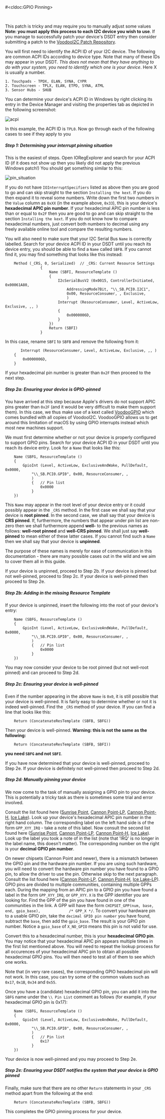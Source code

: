 #<cldoc:GPIO Pinning>

&#8291;

This patch is tricky and may require you to manually adjust some values **Note: you must apply this process to each I2C device you wish to use**. If you manage to successfully patch your device's DSDT entry then consider submitting a patch to the [VoodooI2C Patch Repository](https://github.com/alexandred/VoodooI2C-Patches).

You will first need to identify the ACPI ID of your I2C device. The following are common ACPI IDs according to device type. Note that many of these IDs may appear in your DSDT. *This does not mean that they have anything to do with your system, you need to identify which one is your device*. Here X is usually a number.

	1. Touchpads - TPDX, ELAN, SYNA, CYPR
	2. Touchscreen - TPLX, ELAN, ETPD, SYNA, ATML
	3. Sensor Hubs - SHUB

You can determine your device's ACPI ID in Windows by right clicking its entry in the Device Manager and visiting the properties tab as depicted in the following screenshot:

![acpi](images/i2c_device_acpi_id.png "ACPI ID")


In this example, the ACPI ID is `TPL0`. Now go through each of the following cases to see if they apply to you

##### Step 1: Determining your interrupt pinning situation

This is the easiest of steps. Open IORegExplorer and search for your ACPI ID (if it does not show up then you likely did not apply the previous Windows patch!) You should get something similar to this:

![pin_situation](images/ioreg_pin_situation.png "Pin Situation")

If you do not have `IOInterruptSpecifiers` listed as above then you are good to go and can skip straight to the section `Installing the kext`. If you do then expand it to reveal some numbers. Write down the first two numbers in the `Value` column as `0xXX` (in the example above, `0x33`), this is your device's **hexadecimal APIC pin number**. If your hexadecimal APIC pin number is less than or equal to `0x2F` then you are good to go and can skip straight to the section `Installing the kext`. If you do not know how to compare hexadecimal numbers, just convert both numbers to decimal using any freely available online tool and compare the resulting numbers.

You will also need to make sure that your I2C Serial Bus `Name` is correctly labelled. Search for your device ACPI ID in your DSDT until you reach its device entry, you should be able to find a `Name` called `SBFB`. If you cannot find it, you may find something that looks like this instead:

```
    Method (_CRS, 0, Serialized)  // _CRS: Current Resource Settings
                {
                    Name (SBFI, ResourceTemplate ()
                    {
                        I2cSerialBusV2 (0x0015, ControllerInitiated, 0x00061A80,
                            AddressingMode7Bit, "\\_SB.PCI0.I2C1",
                            0x00, ResourceConsumer, , Exclusive,
                            )
                        Interrupt (ResourceConsumer, Level, ActiveLow, Exclusive, ,, )
                        {
                            0x0000006D,
                        }
                    })
                    Return (SBFI)
                }
```

In this case, rename `SBFI` to `SBFB` and remove the following from it:

```
       Interrupt (ResourceConsumer, Level, ActiveLow, Exclusive, ,, )
    {
        0x0000006D,
    } 
```

If your hexadecimal pin number is greater than `0x2F` then proceed to the next step.

##### Step 2a: Ensuring your device is GPIO-pinned

You have arrived at this step because Apple's drivers do not support APIC pins greater than `0x2F` (and it would be very difficult to make them support them). In this case, we thus make use of a kext called [VoodooGPIO](https://github.com/coolstar/VoodooGPIO) which comes bundled with all copies of VoodooI2C. VoodooGPIO allows us to get around this limitation of macOS by using GPIO interrupts instead which most new machines support.

We must first determine whether or not your device is properly configured to support GPIO pins. Search for your device ACPI ID in your DSDT until you reach its device entry. Look for a `Name` that looks like this:


```
    Name (SBFG, ResourceTemplate ()
    {
        GpioInt (Level, ActiveLow, ExclusiveAndWake, PullDefault, 0x0000,
            "\\_SB.PCI0.GPI0", 0x00, ResourceConsumer, ,
            )
            {   // Pin list
                0x0000
            }
    })
```

This `Name` may appear in the root level of your device entry or it could possibly appear in the `_CRS` method. In the first case we shall say that your device is **root pinned**. In the second case, we shall say that your device is **CRS pinned**. If, furthermore, the numbers that appear under pin list are non-zero then we shall furthermore append **well-** to the previous names as follows: **well-root pinned** and **well-CRS pinned**. We shall just say **well-pinned** to mean either of these latter cases. If you cannot find such a `Name` then we shall say that your device is **unpinned**.

The purpose of these names is merely for ease of communication in this documentation - there are many possible cases out in the wild and we aim to cover them all in this guide.

If your device is unpinned, proceed to Step 2b. If your device is pinned but not well-pinned, proceed to Step 2c. If your device is well-pinned then proceed to Step 2e. 

##### Step 2b: Adding in the missing Resource Template

If your device is unpinned, insert the following into the root of your device's entry:

```
    Name (SBFG, ResourceTemplate ()
    {
        GpioInt (Level, ActiveLow, ExclusiveAndWake, PullDefault, 0x0000,
            "\\_SB.PCI0.GPI0", 0x00, ResourceConsumer, ,
            )
            {   // Pin list
                0x0000
            }
    })
```

You may now consider your device to be root pinned (but not well-root pinned) and can proceed to Step 2d.

##### Step 2c: Ensuring your device is well-pinned

Even if the number appearing in the above `Name` is `0x0`, it is still possible that your device is well-pinned. It is fairly easy to determine whether or not it is indeed well-pinned. Find the `_CRS` method of your device. If you can find a line that looks like this:


```
	Return (ConcatenateResTemplate (SBFB, SBFG))
```

Then your device is well-pinned. **Warning: this is not the same as the following:**

```
	Return (ConcatenateResTemplate (SBFB, SBFI))
```

**you need `SBFG` and not `SBFI`**.

If you have now determined that your device is well-pinned, proceed to Step 2e. If your device is definitely not well-pinned then proceed to Step 2d.

##### Step 2d: Manually pinning your device

We now come to the task of manually assigning a GPIO pin to your device. This is potentially a tricky task as there is sometimes some trial and error involved.

Consult the list found here ([Sunrise Point](https://github.com/coreboot/coreboot/blob/master/src/soc/intel/skylake/include/soc/gpio_defs.h), [Cannon Point-LP](https://github.com/coreboot/coreboot/blob/master/src/soc/intel/cannonlake/include/soc/gpio_defs.h), [Cannon Point-H](https://github.com/coreboot/coreboot/blob/master/src/soc/intel/cannonlake/include/soc/gpio_defs_cnp_h.h), [Ice Lake](https://github.com/coreboot/coreboot/blob/master/src/soc/intel/icelake/include/soc/gpio_defs.h)). Look up your device's hexadecimal APIC pin number in the right hand column. The corresponding label on the left hand side is of the form `GPP_XYY_IRQ` - take a note of this label. Now consult the second list found here ([Sunrise Point](https://github.com/coreboot/coreboot/blob/master/src/soc/intel/skylake/include/soc/gpio_soc_defs.h), [Cannon Point-LP](https://github.com/coreboot/coreboot/blob/master/src/soc/intel/cannonlake/include/soc/gpio_soc_defs.h), [Cannon Point-H](https://github.com/coreboot/coreboot/blob/master/src/soc/intel/cannonlake/include/soc/gpio_soc_defs_cnp_h.h), [Ice Lake](https://github.com/coreboot/coreboot/blob/master/src/soc/intel/icelake/include/soc/gpio_soc_defs.h)). Look up the label you took a note of in the list (note that 'IRQ' is no longer in the label name, this doesn't matter). The corresponding number on the right is your **decimal GPIO pin number**.

On newer chipsets (Cannon Point and newer), there is a mismatch between the GPIO pin and the hardware pin number. If you are using such hardware, you will need to convert the hardware pin number you have found to a GPIO pin, to allow the driver to use the pin. Otherwise skip to the next paragraph. Consult the list found here ([Cannon Point-LP](https://github.com/VoodooI2C/VoodooGPIO/blob/master/VoodooGPIO/CannonLake-LP/VoodooGPIOCannonLakeLP.hpp#L366), [Cannon Point-H](https://github.com/VoodooI2C/VoodooGPIO/blob/master/VoodooGPIO/CannonLake-H/VoodooGPIOCannonLakeH.hpp#L414), [Ice Lake-LP](https://github.com/VoodooI2C/VoodooGPIO/blob/master/VoodooGPIO/IceLake-LP/VoodooGPIOIceLakeLP.hpp#L358)).
GPIO pins are divided to multiple communities, containing multiple GPPs each. During the mapping from an APIC pin to a GPIO pin you have found a label in the form `GPP_XYY_IRQ`, or `GPP_XYY`. `X` is the GPP identifier you are looking for. Find the GPP of the pin you have found in one of the communities in the link. A GPP will have the form `CHIPSET_GPP(num, base, end, gpio_base),             /* GPP_X */`. To convert your hardware pin to a usable GPIO pin, take the `decimal GPIO pin number` you have found, subtract the `base`, then add the `gpio_base`. The result is your GPIO pin number. Notice a `gpio_base` of `X_NO_GPIO` means this pin is not valid for use.

Convert this to a hexadecimal number, this is your **hexadecimal GPIO pin**. You may notice that your hexadecimal APIC pin appears multiple times in the first list mentioned above. You will need to repeat the lookup process for all occurences of your hexadecimal APIC pin to obtain all possible hexadecimal GPIO pins. You will then need to test all of them to see which one works.

Note that (in very rare cases), the corresponding GPIO hexadecimal pin will not work. In this case, you can try some of the common values such as `0x17`, `0x1B`, `0x34` and `0x55`.

Once you have a (candidate) hexadecimal GPIO pin, you can add it into the `SBFG` name under the `\\ Pin List` comment as follows (for example, if your hexadecimal GPIO pin is 0x17):

```
    Name (SBFG, ResourceTemplate ()
    {
        GpioInt (Level, ActiveLow, ExclusiveAndWake, PullDefault, 0x0000,
            "\\_SB.PCI0.GPI0", 0x00, ResourceConsumer, ,
            )
            {   // Pin list
                0x17
            }
    })
```

Your device is now well-pinned and you may proceed to Step 2e.

##### Step 2e: Ensuring your DSDT notifies the system that your device is GPIO pinned

Finally, make sure that there are no other `Return` statements in your `_CRS` method apart from the following at the end:

```
    Return (ConcatenateResTemplate (SBFB, SBFG))
```

This completes the GPIO pinning process for your device.
